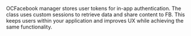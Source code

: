 OCFacebook manager stores user tokens for in-app authentication. The class uses custom sessions to retrieve data and share content to FB.
This keeps users within your application and improves UX while achieving the same functionality.
